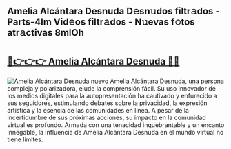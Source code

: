 ## Amelia Alcántara Desnuda D𝚎sn𝚞dos filtr𝚊dos - Parts-4Im Vid𝚎os filtr𝚊dos - N𝚞evas f𝚘tos atr𝚊ctivas 8mlOh

# <h2><a href="http://mb1hdf.tromn.icu/?c=Amelia+Alc%c3%a1ntara+Desnuda">🔗👉👉👉 Amelia Alcántara Desnuda 🔗🔗</a></h2>

[![Amelia Alcántara Desnuda nuevo](https://i.imgur.com/pEAQMta.gif)](http://mb1hdf.tromn.icu/?c=Amelia+Alc%c3%a1ntara+Desnuda)
Amelia Alcántara Desnuda, una persona compleja y polarizadora, elude la comprensión fácil. Su uso innovador de los medios digitales para la autopresentación ha cautivado y enfurecido a sus seguidores, estimulando debates sobre la privacidad, la expresión artística y la esencia de las comunidades en línea. A pesar de la incertidumbre de sus próximas acciones, su impacto en la comunidad virtual es profundo. Armada con una tenacidad inquebrantable y un encanto innegable, la influencia de Amelia Alcántara Desnuda en el mundo virtual no tiene límites.
